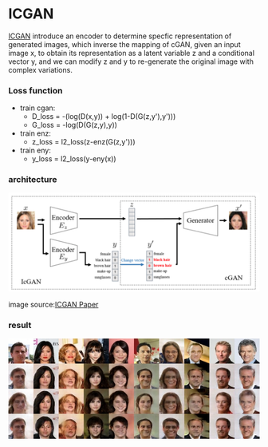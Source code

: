 # ICGAN
[ICGAN](https://arxiv.org/abs/1611.06355) introduce an encoder to determine specfic representation of generated images, which 
inverse the mapping of cGAN, given an input image x, to obtain its representation as a latent variable z and a conditional vector 
y, and we can modify z and y to re-generate the original image with complex variations.

### Loss function
* train cgan:  
  * D_loss = -(log(D(x,y)) + log(1-D(G(z,y'),y')))
  * G_loss = -log(D(G(z,y),y))
* train enz:
  * z_loss = l2_loss(z-enz(G(z,y')))
* train eny:
  * y_loss = l2_loss(y-eny(x))

### architecture
<img src=https://github.com/poetic1912/ML_project/blob/master/icgan_architecture.png>  

image source:[ICGAN Paper](https://arxiv.org/abs/1611.06355)

### result
<div align=center>
<img src=https://github.com/poetic1912/ML_project/blob/master/result.jpg>
</div>
